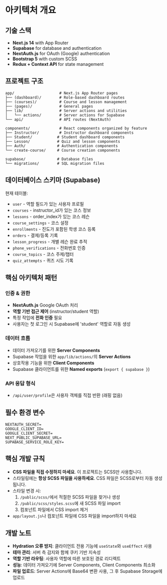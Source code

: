 # 아키텍처 개요

## 기술 스택
- **Next.js 14** with App Router
- **Supabase** for database and authentication
- **NextAuth.js** for OAuth (Google) authentication
- **Bootstrap 5** with custom SCSS
- **Redux + Context API** for state management

## 프로젝트 구조
```
app/                    # Next.js App Router pages
├── (dashboard)/        # Role-based dashboard routes
├── (courses)/          # Course and lesson management
├── (pages)/            # General pages
├── lib/                # Server actions and utilities
│   └── actions/        # Server actions for Supabase
└── api/                # API routes (NextAuth)

components/             # React components organized by feature
├── Instructor/         # Instructor dashboard components
├── Student/           # Student dashboard components
├── Lesson/            # Quiz and lesson components
├── Auth/              # Authentication components
└── create-course/     # Course creation components

supabase/              # Database files
└── migrations/        # SQL migration files
```

## 데이터베이스 스키마 (Supabase)
현재 테이블:
- `user` - 역할 필드가 있는 사용자 프로필
- `courses` - instructor_id가 있는 코스 정보
- `lessons` - order_index가 있는 코스 레슨
- `course_settings` - 코스 설정
- `enrollments` - 진도가 포함된 학생 코스 등록
- `orders` - 결제/등록 기록
- `lesson_progress` - 개별 레슨 완료 추적
- `phone_verifications` - 전화번호 인증
- `course_topics` - 코스 주제/챕터
- `quiz_attempts` - 퀴즈 시도 기록

## 핵심 아키텍처 패턴

### 인증 & 권한
- **NextAuth.js** Google OAuth 처리
- **역할 기반 접근 제어** (instructor/student 역할)
- 특정 작업에 **전화 인증** 필요
- 사용자는 첫 로그인 시 Supabase에 'student' 역할로 자동 생성

### 데이터 흐름
- 데이터 가져오기를 위한 **Server Components**
- Supabase 작업을 위한 `app/lib/actions/`의 **Server Actions**
- 상호작용 기능을 위한 **Client Components**
- Supabase 클라이언트를 위한 **Named exports** (`export { supabase }`)

### API 응답 형식
- `/api/user/profile`은 사용자 객체를 직접 반환 (래핑 없음)

## 필수 환경 변수
```
NEXTAUTH_SECRET=
GOOGLE_CLIENT_ID=
GOOGLE_CLIENT_SECRET=
NEXT_PUBLIC_SUPABASE_URL=
SUPABASE_SERVICE_ROLE_KEY=
```

## 핵심 개발 규칙
- **CSS 파일을 직접 수정하지 마세요**. 이 프로젝트는 SCSS만 사용합니다.
- 스타일링에는 **항상 SCSS 파일을 사용하세요**. CSS 파일은 SCSS로부터 자동 생성됩니다.
- 스타일 변경 시:
  1. `/public/scss/`에서 적절한 SCSS 파일을 찾거나 생성
  2. `/public/scss/styles.scss`에 새 SCSS 파일 import
  3. 컴포넌트 파일에서 CSS import 제거
- `app/layout.js`나 컴포넌트 파일에 CSS 파일을 import하지 마세요

## 개발 노트
- **Hydration 오류 방지**: 클라이언트 전용 기능에 `useState`와 `useEffect` 사용
- **테마 관리**: 서버 측 감지와 함께 쿠키 기반 지속성
- **역할 기반 라우팅**: 사용자 역할에 따른 보호된 경로 리디렉트
- **성능**: 데이터 가져오기에 Server Components, Client Components 최소화
- **파일 업로드**: Server Actions에 Base64 변환 사용, 그 후 Supabase Storage에 업로드